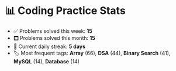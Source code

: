 # 📊 Coding Practice Stats

- ✅ Problems solved this week: **15**
- 🗖️ Problems solved this month: **15**
- 📌 Current daily streak: **5 days**
- 🏷️ Most frequent tags: **Array** (66), **DSA** (44), **Binary Search** (41), **MySQL** (14), **Database** (14)
